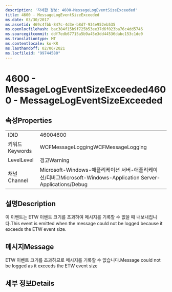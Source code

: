 ```yaml
---
description: '자세한 정보: 4600-MessageLogEventSizeExceeded'
title: 4600 - MessageLogEventSizeExceeded
ms.date: 03/30/2017
ms.assetid: 469c4fbb-847c-4d3e-b8d7-934e952eb535
ms.openlocfilehash: bac384f15b9f725b53ee37d6f023ba76c4dd5746
ms.sourcegitcommit: ddf7edb67715a5b9a45e3dd44536dabc153c1de0
ms.translationtype: MT
ms.contentlocale: ko-KR
ms.lasthandoff: 02/06/2021
ms.locfileid: "99744580"
---
```

# <a name="4600---messagelogeventsizeexceeded"></a><span data-ttu-id="7dd4a-103">4600 - MessageLogEventSizeExceeded</span><span class="sxs-lookup"><span data-stu-id="7dd4a-103">4600 - MessageLogEventSizeExceeded</span></span>

## <a name="properties"></a><span data-ttu-id="7dd4a-104">속성</span><span class="sxs-lookup"><span data-stu-id="7dd4a-104">Properties</span></span>  
  
|||  
|-|-|  
|<span data-ttu-id="7dd4a-105">ID</span><span class="sxs-lookup"><span data-stu-id="7dd4a-105">ID</span></span>|<span data-ttu-id="7dd4a-106">4600</span><span class="sxs-lookup"><span data-stu-id="7dd4a-106">4600</span></span>|  
|<span data-ttu-id="7dd4a-107">키워드</span><span class="sxs-lookup"><span data-stu-id="7dd4a-107">Keywords</span></span>|<span data-ttu-id="7dd4a-108">WCFMessageLogging</span><span class="sxs-lookup"><span data-stu-id="7dd4a-108">WCFMessageLogging</span></span>|  
|<span data-ttu-id="7dd4a-109">Level</span><span class="sxs-lookup"><span data-stu-id="7dd4a-109">Level</span></span>|<span data-ttu-id="7dd4a-110">경고</span><span class="sxs-lookup"><span data-stu-id="7dd4a-110">Warning</span></span>|  
|<span data-ttu-id="7dd4a-111">채널</span><span class="sxs-lookup"><span data-stu-id="7dd4a-111">Channel</span></span>|<span data-ttu-id="7dd4a-112">Microsoft-Windows-애플리케이션 서버-애플리케이션/디버그</span><span class="sxs-lookup"><span data-stu-id="7dd4a-112">Microsoft-Windows-Application Server-Applications/Debug</span></span>|  
  
## <a name="description"></a><span data-ttu-id="7dd4a-113">설명</span><span class="sxs-lookup"><span data-stu-id="7dd4a-113">Description</span></span>  

 <span data-ttu-id="7dd4a-114">이 이벤트는 ETW 이벤트 크기를 초과하여 메시지를 기록할 수 없을 때 내보내집니다.</span><span class="sxs-lookup"><span data-stu-id="7dd4a-114">This event is emitted when the message could not be logged because it exceeds the ETW event size.</span></span>  
  
## <a name="message"></a><span data-ttu-id="7dd4a-115">메시지</span><span class="sxs-lookup"><span data-stu-id="7dd4a-115">Message</span></span>  

 <span data-ttu-id="7dd4a-116">ETW 이벤트 크기를 초과하므로 메시지를 기록할 수 없습니다.</span><span class="sxs-lookup"><span data-stu-id="7dd4a-116">Message could not be logged as it exceeds the ETW event size</span></span>  
  
## <a name="details"></a><span data-ttu-id="7dd4a-117">세부 정보</span><span class="sxs-lookup"><span data-stu-id="7dd4a-117">Details</span></span>
